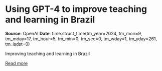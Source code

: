 # Using GPT-4 to improve teaching and learning in Brazil

**Source**: OpenAI
**Date**: time.struct_time(tm_year=2024, tm_mon=9, tm_mday=17, tm_hour=5, tm_min=0, tm_sec=0, tm_wday=1, tm_yday=261, tm_isdst=0)

Improving teaching and learning in Brazil

[Read more](https://openai.com/index/arco-education)
